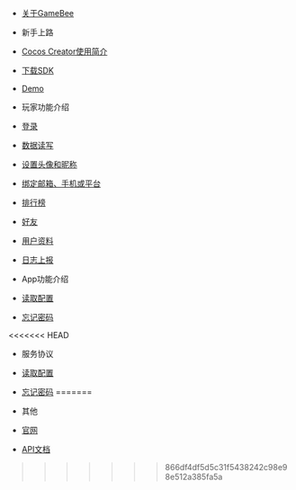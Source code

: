 
 * [关于GameBee](README.md)

* 新手上路 <a id="folder_new"></a>

 * [Cocos Creator使用简介](folder_new/cocos-creator-sdk-jian-jie.md)
 * [下载SDK](folder_new/xia-zai-sdk.md)
 * [Demo](folder_new/demo.md)

* 玩家功能介绍 <a id="folder_user"></a>

 * [登录](folder_user/deng-lu.md)
 * [数据读写](folder_user/shu-ju-du-xie.md)
 * [设置头像和昵称](folder_user/she-zhi-tou-xiang-he-ni-cheng.md)
 * [绑定邮箱、手机或平台](folder_user/bang-ding.md)
 * [排行榜](folder_user/pai-hang-bang.md)
 * [好友](folder_user/hao-you.md)
 * [用户资料](folder_user/yong-hu-zi-liao.md)
 * [日志上报](folder_user/ri-zhi-shang-bao.md)

* App功能介绍 <a id="folder_app"></a>

 * [读取配置](folder_app/du-qu-pei-zhi.md)
 * [忘记密码](folder_app/wang-ji-mi-ma.md)

<<<<<<< HEAD
* 服务协议 <a id="folder_app"></a>

 * [读取配置](folder_app/du-qu-pei-zhi.md)
 * [忘记密码](folder_app/wang-ji-mi-ma.md)
=======
* 其他

 * [官网](http://beecs.taoqi001.com/)
 * [API文档](https://app.swaggerhub.com/apis/BeeSDK/BeeClientSDK/1.0.1#/)
>>>>>>> 866df4df5d5c31f5438242c98e98e512a385fa5a

